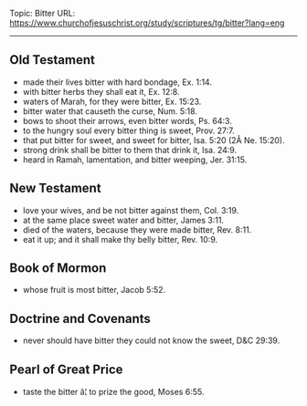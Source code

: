 Topic: Bitter
URL: https://www.churchofjesuschrist.org/study/scriptures/tg/bitter?lang=eng

---

## Old Testament

- made their lives bitter with hard bondage, Ex. 1:14.
- with bitter herbs they shall eat it, Ex. 12:8.
- waters of Marah, for they were bitter, Ex. 15:23.
- bitter water that causeth the curse, Num. 5:18.
- bows to shoot their arrows, even bitter words, Ps. 64:3.
- to the hungry soul every bitter thing is sweet, Prov. 27:7.
- that put bitter for sweet, and sweet for bitter, Isa. 5:20 (2Â Ne. 15:20).
- strong drink shall be bitter to them that drink it, Isa. 24:9.
- heard in Ramah, lamentation, and bitter weeping, Jer. 31:15.

## New Testament

- love your wives, and be not bitter against them, Col. 3:19.
- at the same place sweet water and bitter, James 3:11.
- died of the waters, because they were made bitter, Rev. 8:11.
- eat it up; and it shall make thy belly bitter, Rev. 10:9.

## Book of Mormon

- whose fruit is most bitter, Jacob 5:52.

## Doctrine and Covenants

- never should have bitter they could not know the sweet, D&C 29:39.

## Pearl of Great Price

- taste the bitter â¦ to prize the good, Moses 6:55.

